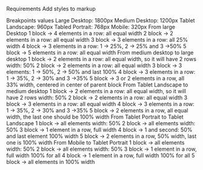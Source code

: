 Requirements
Add styles to markup

Breakpoints values
Large Desktop: 1800px
Medium Desktop: 1200px
Tablet Landscape: 960px
Tabled Portrait: 768px
Mobile: 320px
From large Desktop
 1 block -> 4 elements in a row: all equal width
 2 block -> 2 elements in a row: all equal width
 3 block -> 3 elements in a row: all 25% width
 4 block -> 3 elements in a row: 1 -> 25%, 2 -> 25% and 3 ->50%
 5 block -> 5 elements in a row: all equal width
From medium desktop to large desktop
 1 block -> 2 elements in a row: all equal width, so it will have 2 rows width: 50%
 2 block -> 2 elements in a row: all equal width
 3 block -> 3 elements: 1 -> 50%, 2 -> 50% and last 100%
 4 block -> 3 elements in a row: 1 -> 35%, 2 -> 30% and 3 ->35%
 5 block -> 3 or 2 elements in a row, all 33% width, centered in center of parent block
From Tablet Landscape to medium desktop
 1 block -> 2 elements in a row: all equal width, so it will have 2 rows width: 50%
 2 block -> 2 elements in a row: all equal width
 3 block -> 3 elements in a row: all equal width
 4 block -> 3 elements in a row: 1 -> 35%, 2 -> 30% and 3 ->35%
 5 block -> 2 elements in a row, all equal width, the last one should be 100% width
From Tablet Portrait to Tablet Landscape
 1 block -> all elements width: 50%
 2 block -> all elements width: 50%
 3 block -> 1 element in a row, full width
 4 block -> 1 and second: 50% and last element 100% width
 5 block -> 2 elements in a row, 50% width, last one is 100% width
From Mobile to Tablet Portrait
 1 block -> all elements width: 50%
 2 block -> all elements width: 50%
 3 block -> 1 element in a row, full width 100% for all
 4 block -> 1 element in a row, full width 100% for all
 5 block -> all elements in 100% width